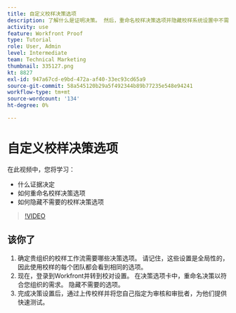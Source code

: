 ```yaml
---
title: 自定义校样决策选项
description: 了解什么是证明决策。 然后，重命名校样决策选项并隐藏校样系统设置中不需要的选项。
activity: use
feature: Workfront Proof
type: Tutorial
role: User, Admin
level: Intermediate
team: Technical Marketing
thumbnail: 335127.png
kt: 8827
exl-id: 947a67cd-e9bd-472a-af40-33ec93cd65a9
source-git-commit: 58a545120b29a5f492344b89b77235e548e94241
workflow-type: tm+mt
source-wordcount: '134'
ht-degree: 0%

---
```


# 自定义校样决策选项

在此视频中，您将学习：

* 什么证据决定
* 如何重命名校样决策选项
* 如何隐藏不需要的校样决策选项

>[!VIDEO](https://video.tv.adobe.com/v/335127/?quality=12)

## 该你了

1. 确定贵组织的校样工作流需要哪些决策选项。 请记住，这些设置是全局性的，因此使用校样的每个团队都会看到相同的选项。
1. 现在，登录到Workfront并转到校对设置。 在决策选项卡中，重命名决策以符合您组织的需求。 隐藏不需要的选项。
1. 完成决策设置后，通过上传校样并将您自己指定为审核和审批者，为他们提供快速测试。


<!--
Lean More URLs
-->
